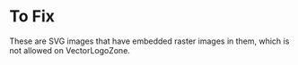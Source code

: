 # To Fix

These are SVG images that have embedded raster images in them, which is not allowed on VectorLogoZone.
